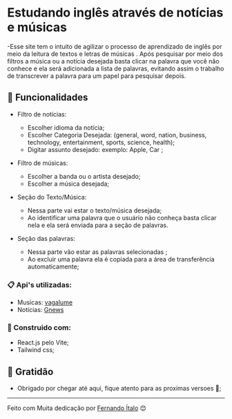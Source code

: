 # Estudando inglês através de notícias e músicas

-Esse site tem o intuito de agilizar o processo de aprendizado de inglês por meio da leitura de textos e letras de músicas . Após 
pesquisar por meio dos filtros a música ou a notícia desejada basta clicar na palavra que você não conhece e ela será adicionada a 
lista de palavras, evitando assim o trabalho de transcrever a palavra para um papel para pesquisar depois.

## 🚀 Funcionalidades

- Filtro de notícias: 
    - Escolher idioma da notícia;
    - Escolher Categoria Desejada: (general, word, nation, business, technology, entertainment, sports, science, health);
    - Digitar assunto desejado: exemplo: Apple, Car ;

- Filtro de músicas:
    - Escolher a banda ou o artista desejado;
     - Escolher a música desejada;
     
     
 - Seção do Texto/Música:
     - Nessa parte vai estar o texto/música desejada;
     - Ao identificar uma palavra que o usuário não conheça basta clicar nela e ela será enviada para a seção de palavras.
     
 - Seção das palavras:
      - Nessa parte vão estar as palavras selecionadas ;
      - Ao excluir uma palavra ela é copiada para a área de transferência automaticamente;
   


### 📋 Api's utilizadas:

- Musicas:   [vagalume]( https://api.vagalume.com.br/docs/)
- Notícias:  [Gnews]( https://gnews.io/docs/v4#introduction)


### 🔧 Construido com:

 - React.js pelo Vite;
 -  Tailwind css;
 

## 🎁 Gratidão

* Obrigado por chegar até aqui, fique atento para as proximas versoes  📢;



---
Feito  com Muita dedicação por [Fernando Ítalo](https://github.com/fernandoitalodev) 😊

